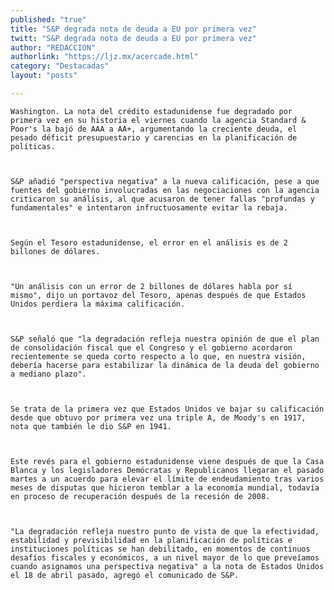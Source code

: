 ```yaml
---
published: "true"
title: "S&P degrada nota de deuda a EU por primera vez"
twitt: "S&P degrada nota de deuda a EU por primera vez"
author: "REDACCION"
authorlink: "https://ljz.mx/acercade.html"
category: "Destacadas"
layout: "posts"

---
```



  
    Washington. La nota del crédito estadunidense fue degradado por primera vez en su historia el viernes cuando la agencia Standard & Poor's la bajó de AAA a AA+, argumentando la creciente deuda, el pesado déficit presupuestario y carencias en la planificación de políticas.
  
  
  
    S&P añadió "perspectiva negativa" a la nueva calificación, pese a que fuentes del gobierno involucradas en las negociaciones con la agencia criticaron su análisis, al que acusaron de tener fallas "profundas y fundamentales" e intentaron infructuosamente evitar la rebaja.
  
  
  
    Según el Tesoro estadunidense, el error en el análisis es de 2 billones de dólares.
  
  
  
    "Un análisis con un error de 2 billones de dólares habla por sí mismo", dijo un portavoz del Tesoro, apenas después de que Estados Unidos perdiera la máxima calificación.
  
  
  
    S&P señaló que "la degradación refleja nuestra opinión de que el plan de consolidación fiscal que el Congreso y el gobierno acordaron recientemente se queda corto respecto a lo que, en nuestra visión, debería hacerse para estabilizar la dinámica de la deuda del gobierno a mediano plazo".
  
  
  
    Se trata de la primera vez que Estados Unidos ve bajar su calificación desde que obtuvo por primera vez una triple A, de Moody's en 1917, nota que también le dio S&P en 1941.
  
  
  
    Este revés para el gobierno estadunidense viene después de que la Casa Blanca y los legisladores Demócratas y Republicanos llegaran el pasado martes a un acuerdo para elevar el límite de endeudamiento tras varios meses de disputas que hicieron temblar a la economía mundial, todavía en proceso de recuperación después de la recesión de 2008.
  
  
  
    "La degradación refleja nuestro punto de vista de que la efectividad, estabilidad y previsibilidad en la planificación de políticas e instituciones políticas se han debilitado, en momentos de continuos desafíos fiscales y económicos, a un nivel mayor de lo que preveíamos cuando asignamos una perspectiva negativa" a la nota de Estados Unidos el 18 de abril pasado, agregó el comunicado de S&P.
  


